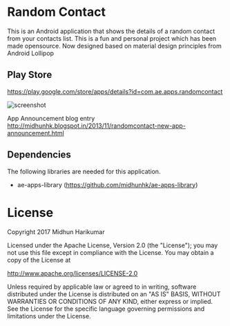 # Random Contact
This is an Android application that shows the details of a random contact from your contacts list. 
This is a fun and personal project which has been made opensource.
Now designed based on material design principles from Android Lollipop

## Play Store
https://play.google.com/store/apps/details?id=com.ae.apps.randomcontact

<img alt="screenshot" src="https://lh4.googleusercontent.com/-tDCNljxuwp0/VHWPV8hD6II/AAAAAAAACAM/5jvqjYEwdRA/w976-h577-no/device-2014-11-26-121541_framed.png" />

App Announcement blog entry
http://midhunhk.blogspot.in/2013/11/randomcontact-new-app-announcement.html

## Dependencies
The following libraries are needed for this application.
- ae-apps-library (https://github.com/midhunhk/ae-apps-library)

# License
Copyright 2017 Midhun Harikumar

Licensed under the Apache License, Version 2.0 (the "License"); you may not use this file except in compliance with the License. You may obtain a copy of the License at

http://www.apache.org/licenses/LICENSE-2.0

Unless required by applicable law or agreed to in writing, software distributed under the License is distributed on an "AS IS" BASIS, WITHOUT WARRANTIES OR CONDITIONS OF ANY KIND, either express or implied. See the License for the specific language governing permissions and limitations under the License.